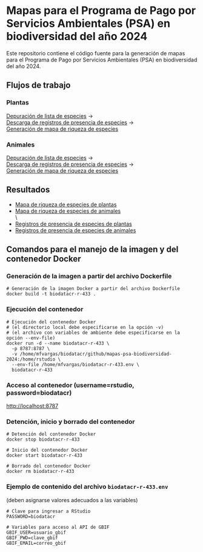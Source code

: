 # Mapas para el Programa de Pago por Servicios Ambientales (PSA) en biodiversidad del año 2024

Este repositorio contiene el código fuente para la generación de mapas para el Programa de Pago por Servicios Ambientales (PSA) en biodiversidad del año 2024.

## Flujos de trabajo

### Plantas

[Depuración de lista de especies](https://biodatacr.github.io/mapas-psa-biodiversidad-2024/src/data/depuracion-lista-especies-plantas.html) -> \
[Descarga de registros de presencia de especies](https://biodatacr.github.io/mapas-psa-biodiversidad-2024/src/data/descarga-registros-presencia-especies-plantas.html) -> \
[Generación de mapa de riqueza de especies](https://biodatacr.github.io/mapas-psa-biodiversidad-2024/src/data/generacion-mapa-riqueza-especies-plantas.html)

### Animales
[Depuración de lista de especies](https://biodatacr.github.io/mapas-psa-biodiversidad-2024/src/data/depuracion-lista-especies-animales.html) -> \
[Descarga de registros de presencia de especies](https://biodatacr.github.io/mapas-psa-biodiversidad-2024/src/data/descarga-registros-presencia-especies-animales.html) -> \
[Generación de mapa de riqueza de especies](https://biodatacr.github.io/mapas-psa-biodiversidad-2024/src/data/generacion-mapa-riqueza-especies-animales.html)

## Resultados
- [Mapa de riqueza de especies de plantas]()  
- [Mapa de riqueza de especies de animales]()  
\
- [Registros de presencia de especies de plantas]()  
- [Registros de presencia de especies de animales]()  

## Comandos para el manejo de la imagen y del contenedor Docker

### Generación de la imagen a partir del archivo Dockerfile
```shell
# Generación de la imagen Docker a partir del archivo Dockerfile
docker build -t biodatacr-r-433 .
```

### Ejecución del contenedor
```shell
# Ejecución del contenedor Docker
# (el directorio local debe especificarse en la opción -v)
# (el archivo con variables de ambiente debe especificarse en la opción --env-file)
docker run -d --name biodatacr-r-433 \
  -p 8787:8787 \
  -v /home/mfvargas/biodatacr/github/mapas-psa-biodiversidad-2024:/home/rstudio \
  --env-file /home/mfvargas/biodatacr-r-433.env \
  biodatacr-r-433
```
  
### Acceso al contenedor (username=rstudio, password=biodatacr)
[http://localhost:8787](http://localhost:8787)

### Detención, inicio y borrado del contenedor
```shell
# Detención del contenedor Docker
docker stop biodatacr-r-433

# Inicio del contenedor Docker
docker start biodatacr-r-433

# Borrado del contenedor Docker
docker rm biodatacr-r-433
```

### Ejemplo de contenido del archivo `biodatacr-r-433.env`
(deben asignarse valores adecuados a las variables)
```shell
# Clave para ingresar a RStudio
PASSWORD=biodatacr

# Variables para acceso al API de GBIF
GBIF_USER=usuario_gbif
GBIF_PWD=clave_gbif
GBIF_EMAIL=correo_gbif
```